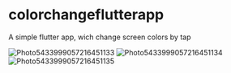 # colorchangeflutterapp

A simple flutter app, wich change screen colors by tap

<img src="https://picua.org/images/2020/06/20/595f5e7de20fa5ee081ff9c48050c983.jpg" alt="Photo5433999057216451133" border="0">
<img src="https://picua.org/images/2020/06/20/9a1f0fd01857be860d6dc691e85278ea.jpg" alt="Photo5433999057216451134" border="0">
<img src="https://picua.org/images/2020/06/20/e30a38ec1efb7328a53ea4f16a7625c1.jpg" alt="Photo5433999057216451135" border="0">
